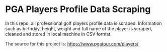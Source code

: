 # PGA Players Profile Data Scraping

In this repo, all professional golf players profile data is scraped. Information such as birthday, height, weight and full name of the player is scraped, cleaned and stored in local machine in CSV format.

The source for this project is: https://www.pgatour.com/players/
